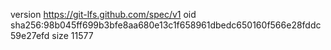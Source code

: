 version https://git-lfs.github.com/spec/v1
oid sha256:98b045ff699b3bfe8aa680e13c1f658961dbedc650160f566e28fddc59e27efd
size 11577
